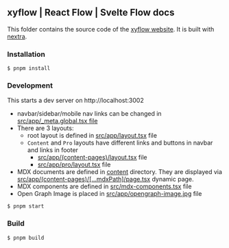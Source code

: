 ## xyflow | React Flow | Svelte Flow docs

This folder contains the source code of the [xyflow website](https://xyflow.com). It is built with [nextra](https://nextra.site/).

### Installation

```
$ pnpm install
```

### Development

This starts a dev server on http://localhost:3002

- navbar/sidebar/mobile nav links can be changed in [src/app/_meta.global.tsx file](./src/app/_meta.global.ts)
- There are 3 layouts:
  - root layout is defined in [src/app/layout.tsx](./src/app/layout.tsx) file
  - `Content` and `Pro` layouts have different links and buttons in navbar and links in footer
    - [src/app/(content-pages)/layout.tsx](./src/app/(content-pages)/layout.tsx) file
    - [src/app/pro/layout.tsx](./src/app/pro/layout.tsx) file
- MDX documents are defined in [content](./content) directory. They are displayed via [src/app/(content-pages)/[...mdxPath]/page.tsx](./src/app/(content-pages)/[...mdxPath]/page.tsx) dynamic page.
- MDX components are defined in [src/mdx-components.tsx](./src/mdx-components.tsx) file
- Open Graph Image is placed in [src/app/opengraph-image.jpg](./src/app/opengraph-image.jpg) file

```
$ pnpm start
```

### Build

```
$ pnpm build
```
